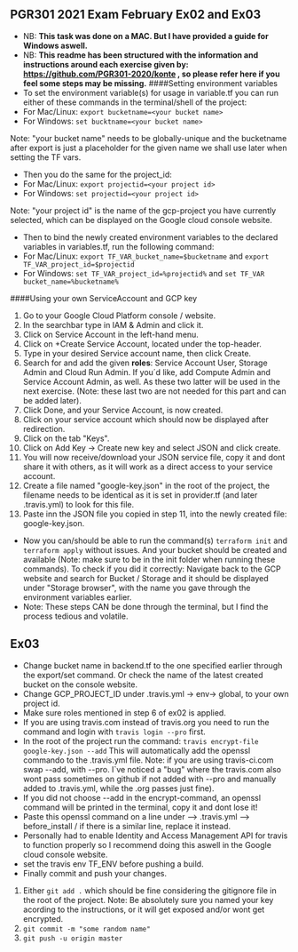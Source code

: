 ## PGR301 2021 Exam February Ex02 and Ex03
* NB: **This task was done on a MAC. But I have provided a guide for Windows aswell.**
* NB: **This readme has been structured with the information and instructions around each exercise given by: https://github.com/PGR301-2020/konte , so please refer here if you feel some steps may be missing.**
####Setting environment variables
* To set the environment variable(s) for usage in variable.tf you can run either of these commands in the terminal/shell of the project:
* For Mac/Linux: ```export bucketname=<your bucket name>```
* For Windows: ````set bucktname=<your bucket name>````


Note: "your bucket name" needs to be globally-unique and the bucketname after export is just a placeholder for the given name we shall use later when setting the TF vars.
* Then you do the same for the project_id:
* For Mac/Linux: ```export projectid=<your project id>```
* For Windows: ```set projectid=<your project id>```

Note: "your project id" is the name of the gcp-project you have currently selected, which can be displayed on the Google cloud console website.

* Then to bind the newly created environment variables to the declared variables in variables.tf, run the following command:
* For Mac/Linux: ```export TF_VAR_bucket_name=$bucketname``` and ```export TF_VAR_project_id=$projectid```
* For Windows: ```set TF_VAR_project_id=%projectid%``` and ```set TF_VAR bucket_name=%bucketname%```

####Using your own ServiceAccount and GCP key
1. Go to your Google Cloud Platform console / website.
2. In the searchbar type in IAM & Admin and click it.
3. Click on Service Account in the left-hand menu.
4. Click on +Create Service Account, located under the top-header.
5. Type in your desired Service account name, then click Create.
6. Search for and add the given **roles**: Service Account User, Storage Admin and Cloud Run Admin. If you´d like, add Compute Admin and Service Account Admin, as well. As these two latter will be used in the next exercise. (Note: these last two are not needed for this part and can be added later).
7. Click Done, and your Service Account, is now created.
8. Click on your service account which should now be displayed after redirection.
9. Click on the tab "Keys".
10. Click on Add Key -> Create new key and select JSON and click create.
11. You will now receive/download your JSON service file, copy it and dont share it with others, as it will work as a direct access to your service account.
12. Create a file named "google-key.json" in the root of the project, the filename needs to be identical as it is set in provider.tf (and later .travis.yml) to look for this file.
13. Paste inn the JSON file you copied in step 11, into the newly created file: google-key.json.
* Now you can/should be able to run the command(s) ```terraform init``` and ```terraform apply``` without issues. And your bucket should be created and available (Note: make sure to be in the init folder when running these commands). To check if you did it correctly: Navigate back to the GCP website and search for Bucket / Storage and it should be displayed under "Storage browser", with the name you gave through the environment variables earlier.
* Note: These steps CAN be done through the terminal, but I find the process tedious and volatile.
## Ex03
* Change bucket name in backend.tf to the one specified earlier through the export/set command. Or check the name of the latest created bucket on the console website.
* Change GCP_PROJECT_ID under .travis.yml -> env-> global, to your own project id.
* Make sure roles mentioned in step 6 of ex02 is applied.
* If you are using travis.com instead of travis.org you need to run the command and login with ```travis login --pro``` first.
* In the root of the project run the command: `````travis encrypt-file google-key.json --add````` This will automatically add the openssl commando to the .travis.yml file. Note: if you are using travis-ci.com swap --add, with --pro. I`ve noticed a "bug" where the travis.com also wont pass sometimes on github if not added with --pro and manually added to .travis.yml, while the .org passes just fine).
* If you did not choose --add in the encrypt-command, an openssl command will be printed in the terminal, copy it and dont lose it!
* Paste this openssl command on a line under --> .travis.yml --> before_install / if there is a similar line, replace it instead.
* Personally had to enable Identity and Access Management API for travis to function properly so I recommend doing this aswell in the Google cloud console website.
* set the travis env TF_ENV before pushing a build.
* Finally commit and push your changes.
1. Either ````git add .```` which should be fine considering the gitignore file in the root of the project. Note: Be absolutely sure you named your key acording to the instructions, or it will get exposed and/or wont get encrypted.
2. ````git commit -m "some random name"````
3. ````git push -u origin master````
